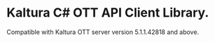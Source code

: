 # Kaltura C# OTT API Client Library.
Compatible with Kaltura OTT server version 5.1.1.42818 and above.
